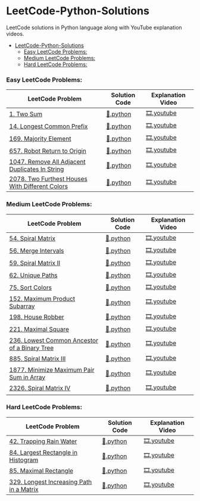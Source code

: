 # LeetCode-Python-Solutions
LeetCode solutions in Python language along with YouTube explanation videos.

- [LeetCode-Python-Solutions](#leetcode-python-solutions)
    - [Easy LeetCode Problems:](#easy-leetcode-problems)
    - [Medium LeetCode Problems:](#medium-leetcode-problems)
    - [Hard LeetCode Problems:](#hard-leetcode-problems)

### Easy LeetCode Problems:

| LeetCode Problem                                                                                                                                                 | Solution Code                                                                                                                                                                                          | Explanation Video                                                                   |
| ---------------------------------------------------------------------------------------------------------------------------------------------------------------- | ------------------------------------------------------------------------------------------------------------------------------------------------------------------------------------------------------ | ----------------------------------------------------------------------------------- |
| [1. Two Sum](https://leetcode.com/problems/two-sum/ "View Problem Statement On LeetCode")                                                                        | [:page_facing_up:.python](https://github.com/shaheershukur/LeetCode-Python-Solutions/blob/main/Python%20Solutions/1.%20Two%20Sum.py "View Solution Code")                                              | [:film_strip:.youtube](https://youtu.be/LVSE4e4IYmE "Watch Explanation on YouTube") |
| [14. Longest Common Prefix](https://leetcode.com/problems/longest-common-prefix/ "View Problem Statement On LeetCode")                                           | [:page_facing_up:.python](https://github.com/shaheershukur/LeetCode-Python-Solutions/blob/main/Python%20Solutions/14.%20Longest%20Common%20Prefix.py "View Solution Code")                             | [:film_strip:.youtube](https://youtu.be/qyTIu2vfWq4 "Watch Explanation on YouTube") |
| [169. Majority Element](https://leetcode.com/problems/majority-element/ "View Problem Statement On LeetCode")                                                    | [:page_facing_up:.python](https://github.com/shaheershukur/LeetCode-Python-Solutions/blob/main/Python%20Solutions/169.%20Majority%20Element.py "View Solution Code")                                   | [:film_strip:.youtube](https://youtu.be/2wX-X76THKI "Watch Explanation on YouTube") |
| [657. Robot Return to Origin](https://leetcode.com/problems/robot-return-to-origin/ "View Problem Statement On LeetCode")                                        | [:page_facing_up:.python](https://github.com/shaheershukur/LeetCode-Python-Solutions/blob/main/Python%20Solutions/657.%20Robot%20Return%20to%20Origin.py "View Solution Code")                         | [:film_strip:.youtube](https://youtu.be/a2dE7K14-MA "Watch Explanation on YouTube") |
| [1047. Remove All Adjacent Duplicates In String](https://leetcode.com/problems/remove-all-adjacent-duplicates-in-string/ "View Problem Statement On LeetCode")   | [:page_facing_up:.python](https://github.com/shaheershukur/LeetCode-Python-Solutions/blob/main/Python%20Solutions/1047.%20Remove%20All%20Adjacent%20Duplicates%20In%20String.py "View Solution Code")  | [:film_strip:.youtube](https://youtu.be/2J79Lwu3o-c "Watch Explanation on YouTube") |
| [2078. Two Furthest Houses With Different Colors](https://leetcode.com/problems/two-furthest-houses-with-different-colors/ "View Problem Statement On LeetCode") | [:page_facing_up:.python](https://github.com/shaheershukur/LeetCode-Python-Solutions/blob/main/Python%20Solutions/2078.%20Two%20Furthest%20Houses%20With%20Different%20Colors.py "View Solution Code") | [:film_strip:.youtube](https://youtu.be/DNwy6NcLj3k "Watch Explanation on YouTube") |

### Medium LeetCode Problems:

| LeetCode Problem                                                                                                                                            | Solution Code                                                                                                                                                                                         | Explanation Video                                                                   |
| ----------------------------------------------------------------------------------------------------------------------------------------------------------- | ----------------------------------------------------------------------------------------------------------------------------------------------------------------------------------------------------- | ----------------------------------------------------------------------------------- |
| [54. Spiral Matrix](https://leetcode.com/problems/spiral-matrix/ "View Problem Statement On LeetCode")                                                      | [:page_facing_up:.python](https://github.com/shaheershukur/LeetCode-Python-Solutions/blob/main/Python%20Solutions/54.%20Spiral%20Matrix.py "View Solution Code")                                      | [:film_strip:.youtube](https://youtu.be/2J6paJcM710 "Watch Explanation on YouTube") |
| [56. Merge Intervals](https://leetcode.com/problems/merge-intervals/ "View Problem Statement On LeetCode")                                                  | [:page_facing_up:.python](https://github.com/shaheershukur/LeetCode-Python-Solutions/blob/main/Python%20Solutions/56.%20Merge%20Intervals.py "View Solution Code")                                    | [:film_strip:.youtube](https://youtu.be/iD68J9FdfVg "Watch Explanation on YouTube") |
| [59. Spiral Matrix II](https://leetcode.com/problems/spiral-matrix-ii/ "View Problem Statement On LeetCode")                                                | [:page_facing_up:.python](https://github.com/shaheershukur/LeetCode-Python-Solutions/blob/main/Python%20Solutions/59.%20Spiral%20Matrix%20II.py "View Solution Code")                                 | [:film_strip:.youtube](https://youtu.be/FQEY9qImr0E "Watch Explanation on YouTube") |
| [62. Unique Paths](https://leetcode.com/problems/unique-paths/ "View Problem Statement On LeetCode")                                                        | [:page_facing_up:.python](https://github.com/shaheershukur/LeetCode-Python-Solutions/blob/main/Python%20Solutions/62.%20Unique%20Paths.py "View Solution Code")                                       | [:film_strip:.youtube](https://youtu.be/2Ws2ME9yoEc "Watch Explanation on YouTube") |
| [75. Sort Colors](https://leetcode.com/problems/sort-colors/ "View Problem Statement On LeetCode")                                                          | [:page_facing_up:.python](https://github.com/shaheershukur/LeetCode-Python-Solutions/blob/main/Python%20Solutions/75.%20Sort%20Colors.py "View Solution Code")                                        | [:film_strip:.youtube](https://youtu.be/_pRSscj5igw "Watch Explanation on YouTube") |
| [152. Maximum Product Subarray](https://leetcode.com/problems/maximum-product-subarray/ "View Problem Statement On LeetCode")                               | [:page_facing_up:.python](https://github.com/shaheershukur/LeetCode-Python-Solutions/blob/main/Python%20Solutions/152.%20Maximum%20Product%20Subarray.py "View Solution Code")                        | [:film_strip:.youtube](https://youtu.be/hbzPkxYfGbk "Watch Explanation on YouTube") |
| [198. House Robber](https://leetcode.com/problems/house-robber/ "View Problem Statement On LeetCode")                                                       | [:page_facing_up:.python](https://github.com/shaheershukur/LeetCode-Python-Solutions/blob/main/Python%20Solutions/198.%20House%20Robber.py "View Solution Code")                                      | [:film_strip:.youtube](https://youtu.be/Yhm6Y8trVn4 "Watch Explanation on YouTube") |
| [221. Maximal Square](https://leetcode.com/problems/maximal-square/ "View Problem Statement On LeetCode")                                                   | [:page_facing_up:.python](https://github.com/shaheershukur/LeetCode-Python-Solutions/blob/main/Python%20Solutions/221.%20Maximal%20Square.py "View Solution Code")                                    | [:film_strip:.youtube](https://youtu.be/cqPKYGrnXyw "Watch Explanation on YouTube") |
| [236. Lowest Common Ancestor of a Binary Tree](https://leetcode.com/problems/lowest-common-ancestor-of-a-binary-tree/ "View Problem Statement On LeetCode") | [:page_facing_up:.python](https://github.com/shaheershukur/LeetCode-Python-Solutions/blob/main/Python%20Solutions/236.%20Lowest%20Common%20Ancestor%20of%20a%20Binary%20Tree.py "View Solution Code") | [:film_strip:.youtube](https://youtu.be/91jwWzvBreo "Watch Explanation on YouTube") |
| [885. Spiral Matrix III](https://leetcode.com/problems/spiral-matrix-iii/ "View Problem Statement On LeetCode")                                             | [:page_facing_up:.python](https://github.com/shaheershukur/LeetCode-Python-Solutions/blob/main/Python%20Solutions/885.%20Spiral%20Matrix%20III.py "View Solution Code")                               | [:film_strip:.youtube](https://youtu.be/J5Duze0IgII "Watch Explanation on YouTube") |
| [1877. Minimize Maximum Pair Sum in Array](https://leetcode.com/problems/minimize-maximum-pair-sum-in-array/ "View Problem Statement On LeetCode")          | [:page_facing_up:.python](https://github.com/shaheershukur/LeetCode-Python-Solutions/blob/main/Python%20Solutions/1877.%20Minimize%20Maximum%20Pair%20Sum%20in%20Array.py "View Solution Code")       | [:film_strip:.youtube](https://youtu.be/gfknIRBvMLE "Watch Explanation on YouTube") |
| [2326. Spiral Matrix IV](https://leetcode.com/problems/spiral-matrix-iv/ "View Problem Statement On LeetCode")                                              | [:page_facing_up:.python](https://github.com/shaheershukur/LeetCode-Python-Solutions/blob/main/Python%20Solutions/2326.%20Spiral%20Matrix%20IV.py "View Solution Code")                               | [:film_strip:.youtube](https://youtu.be/U4Tnms16Imk "Watch Explanation on YouTube") |

### Hard LeetCode Problems:

| LeetCode Problem                                                                                                                                    | Solution Code                                                                                                                                                                                   | Explanation Video                                                                   |
| --------------------------------------------------------------------------------------------------------------------------------------------------- | ----------------------------------------------------------------------------------------------------------------------------------------------------------------------------------------------- | ----------------------------------------------------------------------------------- |
| [42. Trapping Rain Water](https://leetcode.com/problems/trapping-rain-water/ "View Problem Statement On LeetCode")                                  | [:page_facing_up:.python](https://github.com/shaheershukur/LeetCode-Python-Solutions/blob/main/Python%20Solutions/42.%20Trapping%20Rain%20Water.py "View Solution Code")                        | [:film_strip:.youtube](https://youtu.be/nwdM2htNgNw "Watch Explanation on YouTube") |
| [84. Largest Rectangle in Histogram](https://leetcode.com/problems/largest-rectangle-in-histogram/ "View Problem Statement On LeetCode")            | [:page_facing_up:.python](https://github.com/shaheershukur/LeetCode-Python-Solutions/blob/main/Python%20Solutions/84.%20Largest%20Rectangle%20in%20Histogram.py "View Solution Code")           | [:film_strip:.youtube](https://youtu.be/tkiM_maIkv4 "Watch Explanation on YouTube") |
| [85. Maximal Rectangle](https://leetcode.com/problems/maximal-rectangle/ "View Problem Statement On LeetCode")                                      | [:page_facing_up:.python](https://github.com/shaheershukur/LeetCode-Python-Solutions/blob/main/Python%20Solutions/85.%20Maximal%20Rectangle.py "View Solution Code")                            | [:film_strip:.youtube](https://youtu.be/9axHSSBfjcE "Watch Explanation on YouTube") |
| [329. Longest Increasing Path in a Matrix](https://leetcode.com/problems/longest-increasing-path-in-a-matrix/ "View Problem Statement On LeetCode") | [:page_facing_up:.python](https://github.com/shaheershukur/LeetCode-Python-Solutions/blob/main/Python%20Solutions/329.%20Longest%20Increasing%20Path%20in%20a%20Matrix.py "View Solution Code") | [:film_strip:.youtube](https://youtu.be/Brt9cWLdLwA "Watch Explanation on YouTube") |

